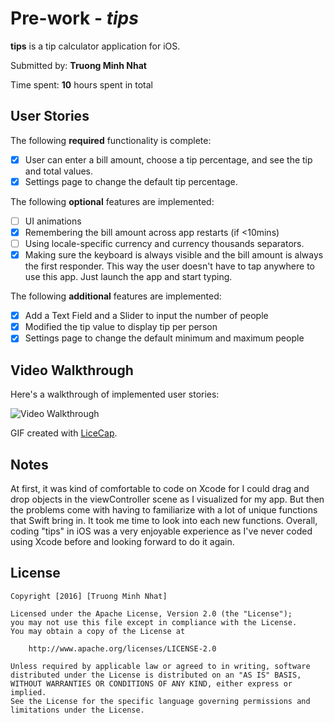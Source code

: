 # Pre-work - *tips*

**tips** is a tip calculator application for iOS.

Submitted by: **Truong Minh Nhat**

Time spent: **10** hours spent in total

## User Stories


The following **required** functionality is complete:

* [X] User can enter a bill amount, choose a tip percentage, and see the tip and total values.
* [X] Settings page to change the default tip percentage.

The following **optional** features are implemented:
* [ ] UI animations
* [X] Remembering the bill amount across app restarts (if <10mins)
* [ ] Using locale-specific currency and currency thousands separators.
* [X] Making sure the keyboard is always visible and the bill amount is always the first responder. This way the user doesn't have to tap anywhere to use this app. Just launch the app and start typing.

The following **additional** features are implemented:

- [X] Add a Text Field and a Slider to input the number of people
- [X] Modified the tip value to display tip per person
- [X] Settings page to change the default minimum and maximum people

## Video Walkthrough 

Here's a walkthrough of implemented user stories:

![Video Walkthrough](http://i.imgur.com/NVWK8Rp.gif)

GIF created with [LiceCap](http://www.cockos.com/licecap/).

## Notes

At first, it was kind of comfortable to code on Xcode for I could drag and drop objects in the viewController scene as I visualized for my app.
But then the problems come with having to familiarize with a lot of unique functions that Swift bring in. It took me time to look into each new functions.
Overall, coding "tips" in iOS was a very enjoyable experience as I've never coded using Xcode before and looking forward to do it again.

## License

    Copyright [2016] [Truong Minh Nhat]

    Licensed under the Apache License, Version 2.0 (the "License");
    you may not use this file except in compliance with the License.
    You may obtain a copy of the License at

        http://www.apache.org/licenses/LICENSE-2.0

    Unless required by applicable law or agreed to in writing, software
    distributed under the License is distributed on an "AS IS" BASIS,
    WITHOUT WARRANTIES OR CONDITIONS OF ANY KIND, either express or implied.
    See the License for the specific language governing permissions and
    limitations under the License.
